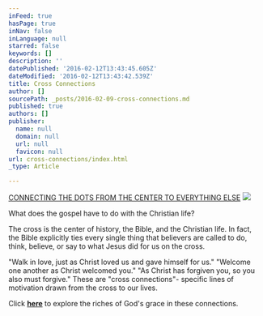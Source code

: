 ```yaml
---
inFeed: true
hasPage: true
inNav: false
inLanguage: null
starred: false
keywords: []
description: ''
datePublished: '2016-02-12T13:43:45.605Z'
dateModified: '2016-02-12T13:43:42.539Z'
title: Cross Connections
author: []
sourcePath: _posts/2016-02-09-cross-connections.md
published: true
authors: []
publisher:
  name: null
  domain: null
  url: null
  favicon: null
url: cross-connections/index.html
_type: Article

---
```

[CONNECTING THE DOTS FROM THE CENTER TO EVERYTHING ELSE][0]
![](https://the-grid-user-content.s3-us-west-2.amazonaws.com/91165b9a-7211-4242-a149-b70c0add8ff5.png)

What does the gospel have to do with the Christian life?

The cross is the center of history, the Bible, and the Christian life. In fact, the Bible explicitly ties every single thing that believers are called to do, think, believe, or say to what Jesus did for us on the cross.

"Walk in love, just as Christ loved us and gave himself for us." "Welcome one another as Christ welcomed you." "As Christ has forgiven you, so you also must forgive." These are "cross connections"- specific lines of motivation drawn from the cross to our lives. 

Click [**here**][0] to explore the riches of God's grace in these connections.

[0]: https://thegrid.ai/crossconnections/
